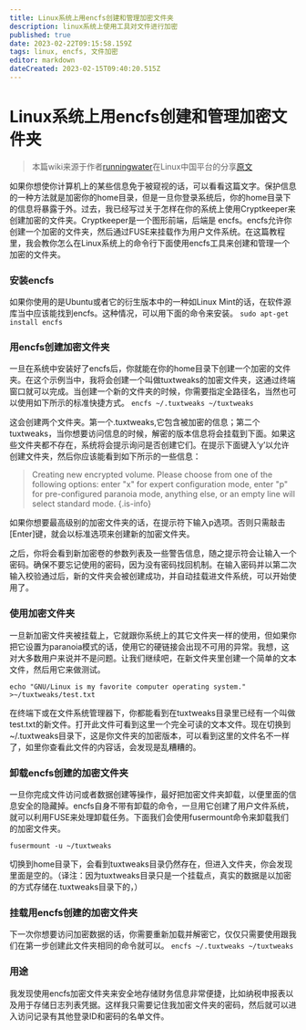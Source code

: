 ```yaml
---
title: Linux系统上用encfs创建和管理加密文件夹
description: linux系统上使用工具对文件进行加密
published: true
date: 2023-02-22T09:15:58.159Z
tags: linux, encfs, 文件加密
editor: markdown
dateCreated: 2023-02-15T09:40:20.515Z
---
```


# Linux系统上用encfs创建和管理加密文件夹
> 本篇wiki来源于作者[runningwater](https://github.com/runningwater)在Linux中国平台的分享[原文](https://linux.cn/article-2234-1.html)

如果你想使你计算机上的某些信息免于被窥视的话，可以看看这篇文字。保护信息的一种方法就是加密你的home目录，但是一旦你登录系统后，你的home目录下的信息将暴露于外。过去，我已经写过关于怎样在你的系统上使用Cryptkeeper来创建加密的文件夹。Cryptkeeper是一个图形前端，后端是 encfs。encfs允许你创建一个加密的文件夹，然后通过FUSE来挂载作为用户文件系统。在这篇教程里，我会教你怎么在Linux系统上的命令行下面使用encfs工具来创建和管理一个加密的文件夹。

### 安装encfs
如果你使用的是Ubuntu或者它的衍生版本中的一种如Linux Mint的话，在软件源库当中应该能找到encfs。这种情况，可以用下面的命令来安装。
`sudo apt-get install encfs `

### 用encfs创建加密文件夹
一旦在系统中安装好了encfs后，你就能在你的home目录下创建一个加密的文件夹。在这个示例当中，我将会创建一个叫做tuxtweaks的加密文件夹，这通过终端窗口就可以完成。当创建一个新的文件夹的时候，你需要指定全路径名，当然也可以使用如下所示的标准快捷方式。
`encfs ~/.tuxtweaks ~/tuxtweaks `

这会创建两个文件夹。第一个.tuxtweaks,它包含被加密的信息；第二个tuxtweaks，当你想要访问信息的时候，解密的版本信息将会挂载到下面。如果这些文件夹都不存在，系统将会提示询问是否创建它们。在提示下面键入‘y’以允许创建文件夹，然后你应该能看到如下所示的一些信息：
> Creating new encrypted volume. Please choose from one of the following options: enter "x" for expert configuration mode, enter "p" for pre-configured paranoia mode, anything else, or an empty line will select standard mode. 
{.is-info}

如果你想要最高级别的加密文件夹的话，在提示符下输入p选项。否则只需敲击[Enter]键，就会以标准选项来创建新的加密文件夹。

之后，你将会看到新加密卷的参数列表及一些警告信息，随之提示符会让输入一个密码。确保不要忘记使用的密码，因为没有密码找回机制。在输入密码并以第二次输入校验通过后，新的文件夹会被创建成功，并自动挂载进文件系统，可以开始使用了。

### 使用加密文件夹
一旦新加密文件夹被挂载上，它就跟你系统上的其它文件夹一样的使用，但如果你把它设置为paranoia模式的话，使用它的硬链接会出现不可用的异常。我想，这对大多数用户来说并不是问题。让我们继续吧，在新文件夹里创建一个简单的文本文件，然后用它来做测试。

`echo "GNU/Linux is my favorite computer operating system." >~/tuxtweaks/test.txt `

在终端下或在文件系统管理器下，你都能看到在tuxtweaks目录里已经有一个叫做test.txt的新文件。打开此文件可看到这里一个完全可读的文本文件。现在切换到~/.tuxtweaks目录下，这是你文件夹的加密版本，可以看到这里的文件名不一样了，如里你查看此文件的内容话，会发现是乱糟糟的。

### 卸载encfs创建的加密文件夹
一旦你完成文件访问或者数据创建等操作，最好把加密文件夹卸载，以便里面的信息安全的隐藏掉。encfs自身不带有卸载的命令，一旦用它创建了用户文件系统，就可以利用FUSE来处理卸载任务。下面我们会使用fusermount命令来卸载我们的加密文件夹。

`fusermount -u ~/tuxtweaks` 

切换到home目录下，会看到tuxtweaks目录仍然存在，但进入文件夹，你会发现里面是空的。（译注：因为tuxtweaks目录只是一个挂载点，真实的数据是以加密的方式存储在.tuxtweaks目录下的，）

### 挂载用encfs创建的加密文件夹
下一次你想要访问加密数据的话，你需要重新加载并解密它，仅仅只需要使用跟我们在第一步创建此文件夹相同的命令就可以。
`encfs ~/.tuxtweaks ~/tuxtweaks` 

### 用途
我发现使用encfs加密文件夹来安全地存储财务信息非常便捷，比如纳税申报表以及用于存储日志列表凭据。这样我只需要记住我加密文件夹的密码，然后就可以进入访问记录有其他登录ID和密码的名单文件。